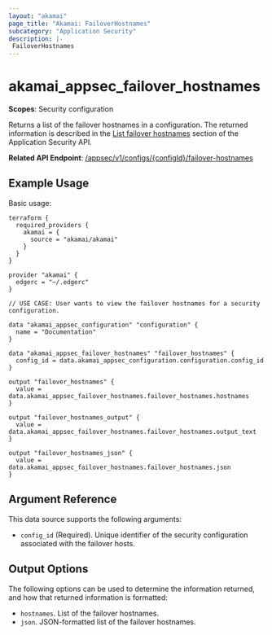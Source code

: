 ```yaml
---
layout: "akamai"
page_title: "Akamai: FailoverHostnames"
subcategory: "Application Security"
description: |-
 FailoverHostnames
---
```



# akamai_appsec_failover_hostnames

**Scopes**: Security configuration

Returns a list of the failover hostnames in a configuration. The returned information is described in the [List failover hostnames](https://developer.akamai.com/api/cloud_security/application_security/v1.html#getfailoverhostnames) section of the Application Security API.

**Related API Endpoint**: [/appsec/v1/configs/{configId}/failover-hostnames](https://developer.akamai.com/api/cloud_security/application_security/v1.html#getfailoverhostnames)

## Example Usage

Basic usage:

```
terraform {
  required_providers {
    akamai = {
      source = "akamai/akamai"
    }
  }
}

provider "akamai" {
  edgerc = "~/.edgerc"
}

// USE CASE: User wants to view the failover hostnames for a security configuration.

data "akamai_appsec_configuration" "configuration" {
  name = "Documentation"
}

data "akamai_appsec_failover_hostnames" "failover_hostnames" {
  config_id = data.akamai_appsec_configuration.configuration.config_id
}

output "failover_hostnames" {
  value = data.akamai_appsec_failover_hostnames.failover_hostnames.hostnames
}

output "failover_hostnames_output" {
  value = data.akamai_appsec_failover_hostnames.failover_hostnames.output_text
}

output "failover_hostnames_json" {
  value = data.akamai_appsec_failover_hostnames.failover_hostnames.json
}
```

## Argument Reference

This data source supports the following arguments:

- `config_id` (Required). Unique identifier of the security configuration associated with the failover hosts.

## Output Options

The following options can be used to determine the information returned, and how that returned information is formatted:

- `hostnames`. List of the failover hostnames.
- `json`. JSON-formatted list of the failover hostnames.

